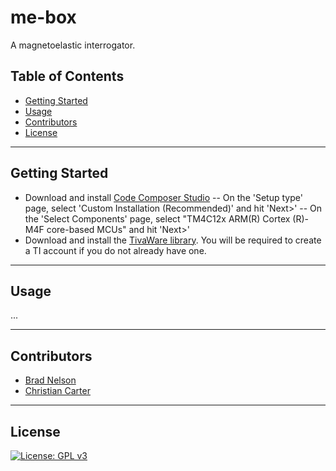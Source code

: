# me-box
A magnetoelastic interrogator.

## Table of Contents

- [Getting Started](#getting-started)
- [Usage](#usage)
- [Contributors](#contributors)
- [License](#license)

---
## Getting Started

- Download and install [Code Composer Studio](http://www.ti.com/tool/CCSTUDIO)
-- On the 'Setup type' page, select 'Custom Installation (Recommended)' and hit 'Next>'
-- On the 'Select Components' page, select "TM4C12x ARM(R) Cortex (R)-M4F core-based MCUs" and hit 'Next>'
- Download and install the [TivaWare library](http://software-dl.ti.com/dsps/forms/self_cert_export.html?prod_no=SW-TM4C-2.1.4.178.exe&ref_url=http://software-dl.ti.com/tiva-c/SW-TM4C/latest/). You will be required to create a TI account if you do not already have one.

---
## Usage

...

---
## Contributors
- [Brad Nelson](https://github.com/bradleydavidnelson)
- [Christian Carter](https://github.com/theymightbepotatoesafter)

---
## License
[![License: GPL v3](https://img.shields.io/badge/License-GPLv3-blue.svg)](https://www.gnu.org/licenses/gpl-3.0)

